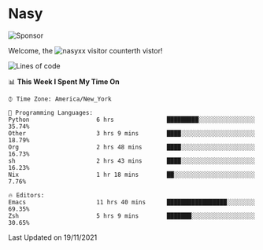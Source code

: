 # Nasy

<!--
<p align="center">
<img height="200" src="https://github-readme-stats.vercel.app/api?username=nasyxx&count_private=true&show_icons=true&theme=dracula&include_all_commits=true"/>
<img height="200" src="https://github-readme-stats.vercel.app/api/top-langs/?username=nasyxx&theme=dracula&hide=html,jupyter+notebook&count_private=true&show_icons=true"/>
</p>

  
----------------
-->

![Sponsor](https://img.shields.io/static/v1.svg?label=Sponsor&message=%E2%9D%A4&logo=GitHub&style=flat&color=pink)
 
Welcome, the ![nasyxx visitor counter](https://count.getloli.com/get/@nasyxx?theme=rule34)th vistor!
 
<!--START_SECTION:waka-->
![Lines of code](https://img.shields.io/badge/From%20Hello%20World%20I%27ve%20Written-5.4%20million%20lines%20of%20code-blue)

📊 **This Week I Spent My Time On** 

```text
⌚︎ Time Zone: America/New_York

💬 Programming Languages: 
Python                   6 hrs               █████████░░░░░░░░░░░░░░░░   35.74% 
Other                    3 hrs 9 mins        ████░░░░░░░░░░░░░░░░░░░░░   18.79% 
Org                      2 hrs 48 mins       ████░░░░░░░░░░░░░░░░░░░░░   16.73% 
sh                       2 hrs 43 mins       ████░░░░░░░░░░░░░░░░░░░░░   16.23% 
Nix                      1 hr 18 mins        ██░░░░░░░░░░░░░░░░░░░░░░░   7.76%

🔥 Editors: 
Emacs                    11 hrs 40 mins      █████████████████░░░░░░░░   69.35% 
Zsh                      5 hrs 9 mins        ███████░░░░░░░░░░░░░░░░░░   30.65%

```


 Last Updated on 19/11/2021
<!--END_SECTION:waka-->

<!-- ![visitors](https://visitor-badge.laobi.icu/badge?page_id=nasyxx.nasyxx) -->

